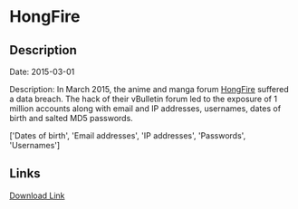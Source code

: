 # HongFire

## Description

Date: 2015-03-01

Description:
In March 2015, the anime and manga forum <a href="http://www.hongfire.com" target="_blank" rel="noopener">HongFire</a> suffered a data breach. The hack of their vBulletin forum led to the exposure of 1 million accounts along with email and IP addresses, usernames, dates of birth and salted MD5 passwords.


['Dates of birth', 'Email addresses', 'IP addresses', 'Passwords', 'Usernames']

## Links

[Download Link](https://link-to.net/1229997/244.68814850153586/dynamic/?r=aHR0cHM6Ly93d3cubWVkaWFmaXJlLmNvbS92aWV3LzkzNHRMUGJ4enRKMkc0Qy9ob25nZmlyZS5jb20vZmlsZQ==)